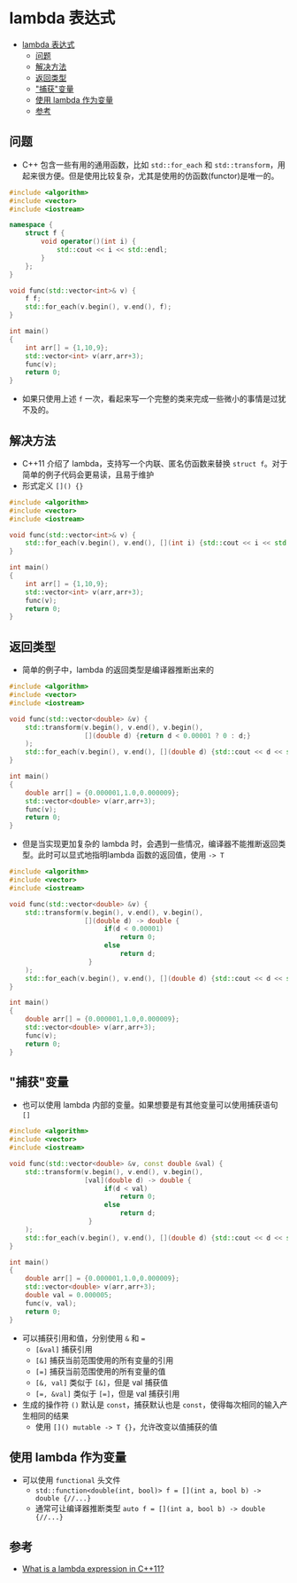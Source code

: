 # lambda 表达式

- [lambda 表达式](#lambda-%e8%a1%a8%e8%be%be%e5%bc%8f)
  - [问题](#%e9%97%ae%e9%a2%98)
  - [解决方法](#%e8%a7%a3%e5%86%b3%e6%96%b9%e6%b3%95)
  - [返回类型](#%e8%bf%94%e5%9b%9e%e7%b1%bb%e5%9e%8b)
  - ["捕获"变量](#%22%e6%8d%95%e8%8e%b7%22%e5%8f%98%e9%87%8f)
  - [使用 lambda 作为变量](#%e4%bd%bf%e7%94%a8-lambda-%e4%bd%9c%e4%b8%ba%e5%8f%98%e9%87%8f)
  - [参考](#%e5%8f%82%e8%80%83)

## 问题

- C++ 包含一些有用的通用函数，比如 `std::for_each` 和 `std::transform`，用起来很方便。但是使用比较复杂，尤其是使用的仿函数(functor)是唯一的。

```cpp
#include <algorithm>
#include <vector>
#include <iostream>

namespace {
    struct f {
        void operator()(int i) {
            std::cout << i << std::endl;
        }
    };
}

void func(std::vector<int>& v) {
    f f;
    std::for_each(v.begin(), v.end(), f);
}

int main()
{
    int arr[] = {1,10,9};
    std::vector<int> v(arr,arr+3);
    func(v);
    return 0;
}
```

- 如果只使用上述 `f` 一次，看起来写一个完整的类来完成一些微小的事情是过犹不及的。

## 解决方法

- C++11 介绍了 lambda，支持写一个内联、匿名仿函数来替换 `struct f`。对于简单的例子代码会更易读，且易于维护
- 形式定义 `[]() {}`

```cpp
#include <algorithm>
#include <vector>
#include <iostream>

void func(std::vector<int>& v) {
    std::for_each(v.begin(), v.end(), [](int i) {std::cout << i << std::endl;});
}

int main()
{
    int arr[] = {1,10,9};
    std::vector<int> v(arr,arr+3);
    func(v);
    return 0;
}
```

## 返回类型

- 简单的例子中，lambda 的返回类型是编译器推断出来的

```cpp
#include <algorithm>
#include <vector>
#include <iostream>

void func(std::vector<double> &v) {
    std::transform(v.begin(), v.end(), v.begin(),
                   [](double d) {return d < 0.00001 ? 0 : d;}
    );
    std::for_each(v.begin(), v.end(), [](double d) {std::cout << d << std::endl;});
}

int main()
{
    double arr[] = {0.000001,1.0,0.000009};
    std::vector<double> v(arr,arr+3);
    func(v);
    return 0;
}
```

- 但是当实现更加复杂的 lambda 时，会遇到一些情况，编译器不能推断返回类型。此时可以显式地指明lambda 函数的返回值，使用 `-> T`

```cpp
#include <algorithm>
#include <vector>
#include <iostream>

void func(std::vector<double> &v) {
    std::transform(v.begin(), v.end(), v.begin(),
                   [](double d) -> double {
                        if(d < 0.00001)
                            return 0;
                        else
                            return d;
                    }
    );
    std::for_each(v.begin(), v.end(), [](double d) {std::cout << d << std::endl;});
}

int main()
{
    double arr[] = {0.000001,1.0,0.000009};
    std::vector<double> v(arr,arr+3);
    func(v);
    return 0;
}
```

## "捕获"变量

- 也可以使用 lambda 内部的变量。如果想要是有其他变量可以使用捕获语句 `[]`

```cpp
#include <algorithm>
#include <vector>
#include <iostream>

void func(std::vector<double> &v, const double &val) {
    std::transform(v.begin(), v.end(), v.begin(),
                   [val](double d) -> double {
                        if(d < val)
                            return 0;
                        else
                            return d;
                    }
    );
    std::for_each(v.begin(), v.end(), [](double d) {std::cout << d << std::endl;});
}

int main()
{
    double arr[] = {0.000001,1.0,0.000009};
    std::vector<double> v(arr,arr+3);
    double val = 0.000005;
    func(v, val);
    return 0;
}
```

- 可以捕获引用和值，分别使用 `&` 和 `=`
  - `[&val]` 捕获引用
  - `[&]` 捕获当前范围使用的所有变量的引用
  - `[=]` 捕获当前范围使用的所有变量的值
  - `[&, val]` 类似于 `[&]`，但是 val 捕获值
  - `[=, &val]` 类似于 `[=]`，但是 val 捕获引用
- 生成的操作符 `()` 默认是 `const`，捕获默认也是 `const`，使得每次相同的输入产生相同的结果
  - 使用 `[]() mutable -> T {}`，允许改变以值捕获的值

## 使用 lambda 作为变量

- 可以使用 `functional` 头文件
  - `std::function<double(int, bool)> f = [](int a, bool b) -> double {//...}`
  - 通常可让编译器推断类型 `auto f = [](int a, bool b) -> double {//...}`

## 参考

- [What is a lambda expression in C++11?](https://stackoverflow.com/questions/7627098/what-is-a-lambda-expression-in-c11)
